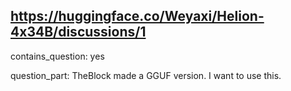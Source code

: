 ## https://huggingface.co/Weyaxi/Helion-4x34B/discussions/1

contains_question: yes

question_part: TheBlock made a GGUF version. I want to use this.
